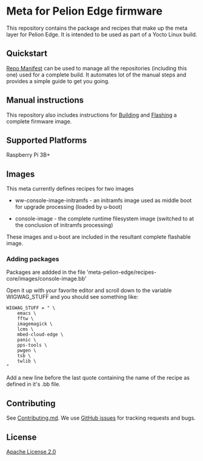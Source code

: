 # Meta for Pelion Edge firmware

This repository contains the package and recipes that make up the meta layer for Pelion Edge. It is intended to be used as part of a Yocto Linux build.

## Quickstart
[Repo Manifest](https://github.com/armpelionedge/manifest-pelion-edge) can be used to manage all the repositories (including this one) used for a complete build. It automates lot of the manual steps and provides a simple guide to get you going.


## Manual instructions
This repository also includes instructions for [Building](BUILD.md) and [Flashing](https://github.com/armpelionedge/meta-pelion-edge/blob/master/FLASH.md) a complete firmware image.


## Supported Platforms
Raspberry Pi 3B+

## Images
This meta currently defines recipes for two images

* ww-console-image-initramfs - an initramfs image used as middle boot for upgrade processing (loaded by u-boot)

* console-image - the complete runtime filesystem image (switched to at the conclusion of initramfs processing)

These images and u-boot are included in the resultant complete flashable image.



### Adding packages
Packages are addded in the file 'meta-pelion-edge/recipes-core/images/console-image.bb'

Open it up with your favorite editor and scroll down to the variable WIGWAG_STUFF and you should see something like:

```
WIGWAG_STUFF = " \
    emacs \
    fftw \
    imagemagick \
    lcms \
    mbed-cloud-edge \
    panic \
    pps-tools \
    pwgen \
    tsb \
    twlib \
"
```

Add a new line before the last quote containing the name of the recipe as defined in it's <recipe>.bb file.

## Contributing
See [Contributing.md](https://github.com/armPelionEdge/meta-pelion-edge/CONTRIBUTING.md). We use [GitHub issues](https://github.com/armPelionEdge/meta-pelion-edge/issues) for tracking requests and bugs.

## License
[Apache License 2.0](https://github.com/armPelionEdge/meta-pelion-edge/LICENSE)

